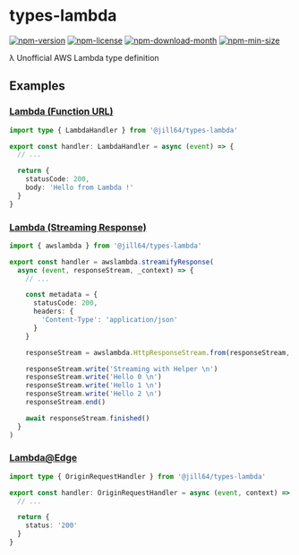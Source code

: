 <!----- BEGIN GHOST DOCS HEADER ----->

# types-lambda

<!----- BEGIN GHOST DOCS BADGES -----><a href="https://npmjs.com/package/@jill64/types-lambda"><img src="https://img.shields.io/npm/v/@jill64/types-lambda" alt="npm-version" /></a> <a href="https://npmjs.com/package/@jill64/types-lambda"><img src="https://img.shields.io/npm/l/@jill64/types-lambda" alt="npm-license" /></a> <a href="https://npmjs.com/package/@jill64/types-lambda"><img src="https://img.shields.io/npm/dm/@jill64/types-lambda" alt="npm-download-month" /></a> <a href="https://npmjs.com/package/@jill64/types-lambda"><img src="https://img.shields.io/bundlephobia/min/@jill64/types-lambda" alt="npm-min-size" /></a><!----- END GHOST DOCS BADGES ----->

λ Unofficial AWS Lambda type definition

<!----- END GHOST DOCS HEADER ----->

## Examples

### [Lambda (Function URL)](./types/lambda/LambdaHandler.ts)

```ts
import type { LambdaHandler } from '@jill64/types-lambda'

export const handler: LambdaHandler = async (event) => {
  // ...

  return {
    statusCode: 200,
    body: 'Hello from Lambda !'
  }
}
```

### [Lambda (Streaming Response)](./types/streaming/awslambda.ts)

```ts
import { awslambda } from '@jill64/types-lambda'

export const handler = awslambda.streamifyResponse(
  async (event, responseStream, _context) => {
    // ...

    const metadata = {
      statusCode: 200,
      headers: {
        'Content-Type': 'application/json'
      }
    }

    responseStream = awslambda.HttpResponseStream.from(responseStream, metadata)

    responseStream.write('Streaming with Helper \n')
    responseStream.write('Hello 0 \n')
    responseStream.write('Hello 1 \n')
    responseStream.write('Hello 2 \n')
    responseStream.end()

    await responseStream.finished()
  }
)
```

### [Lambda@Edge](./types/edge/index.ts)

```ts
import type { OriginRequestHandler } from '@jill64/types-lambda'

export const handler: OriginRequestHandler = async (event, context) => {
  // ...

  return {
    status: '200'
  }
}
```
